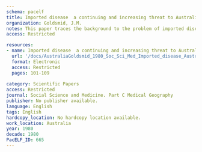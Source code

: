 ```yaml
---
schema: pacelf
title: Imported disease  a continuing and increasing threat to Australia
organization: Goldsmid, J.M.
notes: This paper traces the background to the problem of imported diseases in Australia with especial reference to increasing population movements, especially to and from the tropics. Imported disease manifests itself in Australia in two ways  as a diagnostic and therapeutic problem on the one hand and as a transmission and public health problem on the other. The possibility of the introduction of schistosomiasis and the re-introduction of malaria and filariasis into the warmer parts of the country is considered. The final discussion revolves around what could and should be done here to protect both the individual and the community from this continuing and increasing threat of imported disease.
access: Restricted

resources:
- name: Imported disease  a continuing and increasing threat to Australia
  url: '/docs/AustraliaGoldsmid_1980_Soc_Sci_Med_Imported_disease_Australia_1-s2.0-0160800280900507-main.txt'
  format: Electronic
  access: Restricted
  pages: 101-109
 
category: Scientific Papers
access: Restricted
journal: Social Science and Medicine. Part C Medical Geography
publisher: No publisher available. 
language: English 
tags: English 
hardcopy_location: No hardcopy location available.
work_location: Australia
year: 1980
decade: 1980
PacELF_ID: 665
---
```

